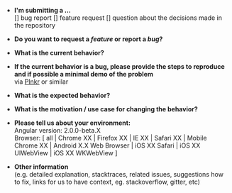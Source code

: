 * **I'm submitting a ...**  
[]  bug report
[] feature request
[] question about the decisions made in the repository

* **Do you want to request a *feature* or report a *bug*?**


* **What is the current behavior?**


* **If the current behavior is a bug, please provide the steps to reproduce
and if possible a minimal demo of the problem**  
via [Plnkr](https://plnkr.co) or similar


* **What is the expected behavior?**


* **What is the motivation / use case for changing the behavior?**


* **Please tell us about your environment:**  
Angular version: 2.0.0-beta.X  
Browser: [ all | Chrome XX | Firefox XX | IE XX | Safari XX |
Mobile Chrome XX | Android X.X Web Browser | iOS XX Safari |
iOS XX UIWebView | iOS XX WKWebView ]

* **Other information**  
(e.g. detailed explanation, stacktraces,
related issues, suggestions how to fix, links for us to have context,
eg. stackoverflow, gitter, etc)
